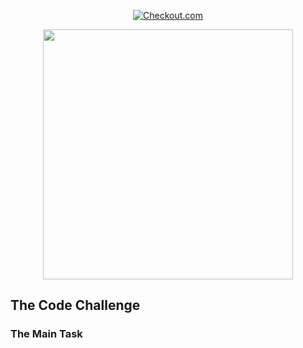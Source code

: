 <p align="center">
<a href="https://www.checkout.com.com/en/"><img src="https://cdn.prod.website-files.com/64db80a5e88c6b1723ff760b/64e79842e86ad09a621d5417_logotype-lockup.svg" alt="Checkout.com"></a>
</p>

<p align="center"><a href="https://vuejs.org/" target="_blank"><img src="https://miro.medium.com/v2/resize:fit:1400/format:webp/1*0Rk_6tH6IeSu8RjGEMRxYg.png" width="400"></a></p>

## The Code Challenge

### The Main Task
